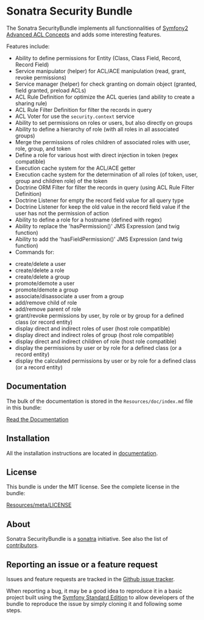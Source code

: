 ﻿Sonatra Security Bundle
=======================

The Sonatra SecurityBundle implements all functionnalities of 
[Symfony2 Advanced ACL Concepts](http://symfony.com/doc/current/cookbook/security/acl_advanced.html) 
and adds some interesting features.


Features include:

- Ability to define permissions for Entity (Class, Class Field, Record, Record Field)
- Service manipulator (helper) for ACL/ACE manipulation (read, grant, revoke permissions)
- Service manager (helper) for check granting on domain object (granted, field granted, preload ACLs)
- ACL Rule Definition for optimize the ACL queries (and ability to create a sharing rule)
- ACL Rule Filter Definition for filter the records in query
- ACL Voter for use the `security.context` service
- Ability to set permissions on roles or users, but also directly on groups
- Ability to define a hierarchy of role (with all roles in all associated groups)
- Merge the permissions of roles children of associated roles with user, role, group, and token
- Define a role for various host with direct injection in token (regex compatible)
- Execution cache system for the ACL/ACE getter
- Execution cache system for the determination of all roles (of token, user, group and children role) of the token
- Doctrine ORM Filter for filter the records in query (using ACL Rule Filter Definition)
- Doctrine Listener for empty the record field value for all query type
- Doctrine Listener for keep the old value in the record field value if the user has not the permission of action
- Ability to define a role for a hostname (defined with regex)
- Ability to replace the 'hasPermission()' JMS Expression (and twig function)
- Ability to add the 'hasFieldPermission()' JMS Expression (and twig function)
- Commands for:
 * create/delete a user
 * create/delete a role
 * create/delete a group
 * promote/demote a user
 * promote/demote a group
 * associate/disassociate a user from a group
 * add/remove child of role
 * add/remove parent of role
 * grant/revoke permissions by user, by role or by group for a defined class (or record entity)
 * display direct and indirect roles of user (host role compatible)
 * display direct and indirect roles of group (host role compatible)
 * display direct and indirect children of role (host role compatible)
 * display the permissions by user or by role for a defined class (or a record entity)
 * display the calculated permissions by user or by role for a defined class (or a record entity)

Documentation
-------------

The bulk of the documentation is stored in the `Resources/doc/index.md`
file in this bundle:

[Read the Documentation](Resources/doc/index.md)

Installation
------------

All the installation instructions are located in [documentation](Resources/doc/index.md).

License
-------

This bundle is under the MIT license. See the complete license in the bundle:

[Resources/meta/LICENSE](Resources/meta/LICENSE)

About
-----

Sonatra SecurityBundle is a [sonatra](https://github.com/sonatra) initiative.
See also the list of [contributors](https://github.com/sonatra/SonatraSecurityBundle/contributors).

Reporting an issue or a feature request
---------------------------------------

Issues and feature requests are tracked in the [Github issue tracker](https://github.com/sonatra/SonatraSecurityBundle/issues).

When reporting a bug, it may be a good idea to reproduce it in a basic project
built using the [Symfony Standard Edition](https://github.com/symfony/symfony-standard)
to allow developers of the bundle to reproduce the issue by simply cloning it
and following some steps.
